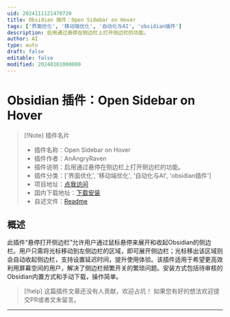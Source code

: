 ```yaml
---
uid: 2024111121470720
title: Obsidian 插件：Open Sidebar on Hover
tags: ['界面优化', '移动端优化', '自动化与AI', 'obsidian插件']
description: 启用通过悬停在侧边栏上打开侧边栏的功能。
author: AI
type: auto
draft: false
editable: false
modified: 20240101000000
---
```


# Obsidian 插件：Open Sidebar on Hover

> [!Note] 插件名片
> - 插件名称：Open Sidebar on Hover
> - 插件作者：AnAngryRaven
> - 插件说明：启用通过悬停在侧边栏上打开侧边栏的功能。
> - 插件分类：['界面优化', '移动端优化', '自动化与AI', 'obsidian插件']
> - 项目地址：[点我访问](https://github.com/AnAngryRaven/obsidian-open-sidebar-on-hover)
> - 国内下载地址：[下载安装](https://pkmer.cn/products/plugin/pluginMarket/?open-sidebar-on-hover)
> - 自述文件：[Readme](https://ghproxy.net/https://raw.githubusercontent.com/AnAngryRaven/obsidian-open-sidebar-on-hover/main/README.md)



## 概述

此插件“悬停打开侧边栏”允许用户通过鼠标悬停来展开和收起Obsidian的侧边栏。用户只需将光标移动到左侧边栏的区域，即可展开侧边栏；光标移出该区域则会自动收起侧边栏，支持设置延迟时间，提升使用体验。该插件适用于希望更高效利用屏幕空间的用户，解决了侧边栏频繁开关的繁琐问题。安装方式包括待审核的Obsidian内置方式和手动下载，操作简单。


> [!help] 
> 这篇插件文章还没有人贡献，欢迎占坑！
> 如果您有好的想法欢迎提交PR或者文末留言。
> 

---



